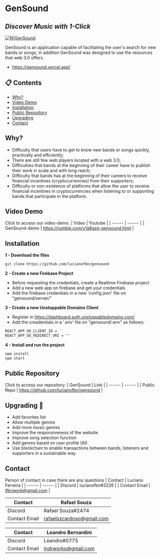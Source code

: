 # Gen**Sound**
## _Discover Music with 1-Click_

[![N|GenSound](https://imgur.com/CeFh0Uk.png)](https://gensound.vercel.app)

GenSound is an application capable of facilitating the user's search for 
new bands or songs, in addition GenSound was designed to use the 
resources that web 3.0 offers.

- https://gensound.vercel.app/

## 📋 Contents
- [Why?](#why?)
- [Video Demo](#video-demo)
- [Installation](#installation)
- [Public Repository](#public-repository)
- [Upgrading](#upgrading)
- [Contact](#contact)

## Why?

- Difficulty that users have to get to know new bands or songs quickly, practically and efficiently;
- There are still few web players located with a web 3.0;
- Difficulties that bands at the beginning of their career have to publish their work in scale and with long reach;
- Difficulty that bands has at the beginning of their careers to receive financial incentives (cryptocurrencies) from their supporters;
- Difficulty or non-existence of platforms that allow the user to receive financial incentives in cryptocurrencies when listening to or supporting bands that participate in the platform. 

## Video Demo

Click to access our video-demo.
| Video | Youtube |
| ------ | ------ |
| GenSound-demo | https://rumble.com/v1a8gzp-gensound.html |

## Installation
**1 - Download the files**
```sh
git clone https://github.com/lucianofbn/gensound
```

**2 - Create a new Firebase Project**
- Before requesting the credentials, create a Realtime Firebase project
- Add a new web app on firebase and get your credentials
- Add the firebase credentials in a new 'config.json' file on "gensound/server/"

**3 - Create a new Unstoppable Domains Client**

- Register in https://dashboard.auth.unstoppabledomains.com/
- Add the creadentials in a '.env' file on "gensound/.env" as follows:
 ```sh
REACT_APP_UD_CLIENT_ID = ''
REACT_APP_UD_REDIRECT_URI = ""
```

**4 - Install and run the project**
 ```sh
npm install
npm start
```

## Public Repository
Click to access our repository.
| GenSound | Link |
| ------ | ------ |
| Public Repo | https://github.com/lucianofbn/gensound |

## Upgrading 🚀

- Add favorites list
- Allow multiple genres
- Add more music genres
- Improve the responsiveness of the website
- Improve song selection function
- Add genres based on user profile (AI)
- Use blockchain to enable transactions between bands, listeners and supporters in a sustainable way. 

## Contact 

Person of contact in case there are any questions 
| Contact | Luciano Ferreira |
| ------ | ------ |
| Discord | lucianofbn#3226 |
| Contact Email | lfbnwork@gmail.com |

| Contact | Rafael Souza | 
| ------ | ------ |
| Discord | Rafael Souza#2474 |
| Contact Email | rafaelszcardoso@gmail.com |

| Contact | Leandro Bernardini |
| ------ | ------ |
| Discord | Leandro#0775 |
| Contact Email | lndrworks@gmail.com |

